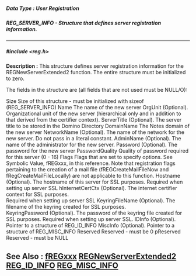 ##### Data Type : User Registration
##### REG_SERVER_INFO - Structure that defines server registration information.
---
##### #include <reg.h>
**Description :**
This structure defines server registration information for the 
REGNewServerExtended2 function.  The entire structure must
be initialized to zero.

The fields in the structure are (all fields that are not used must be NULL/O):

Size  Size of this structure - must be initialized with sizeof (REG_SERVER_INFO)
Name  The name of the new server
OrgUnit    (Optional).  Organizational unit of the new server (hierarchical 
only and in addition to that derived from the certifier context).
ServerTitle   (Optional).  The server title to be stored in the Domino Directory
DomainName   The Notes domain of the new server
NetworkName   (Optional).  The name of the network for the new server.   Do not 
pass in a literal constant.
AdminName   (Optional).  The name of the administrator for the new server.
Password    (Optional).  The password for the new server
PasswordQuality Quality of password required for this server (0 - 16)
Flags    Flags that are set to specify options.  See Symbolic Value, fREGxxx, 
in this reference.  Note that registration flags pertaining to the creation of 
a mail file  (fREGCreateMailFileNow    and fRegCreateMailFileLocally) are not 
applicable to this function.
Hostname  (Optional).  The hostname of this server for SSL purposes.  Required 
when setting up server SSL
hInternetCertCtx (Optional).  The internet certifier context for SSL purposes.  
Required when setting up server SSL
KeyringFileName (Optional).  The filename of the keyring created for SSL 
purposes.  
KeyringPassword (Optional).  The password of the keyring file created for SSL 
purposes.  Required when setting up server SSL.
IDInfo  (Optional).  Pointer to a structure of REG_ID_INFO
MiscInfo  (Optional).  Pointer to a structure of REG_MISC_INFO
Reserved  Reserved - must be 0
pReserved  Reserved - must be NULL

**See Also :**
[fREGxxx](D:/md_files/fREGxxx.md)
[REGNewServerExtended2](D:/md_files/REGNewServerExtended2.md)
[REG_ID_INFO](D:/md_files/REG_ID_INFO.md)
[REG_MISC_INFO](D:/md_files/REG_MISC_INFO.md)
---
